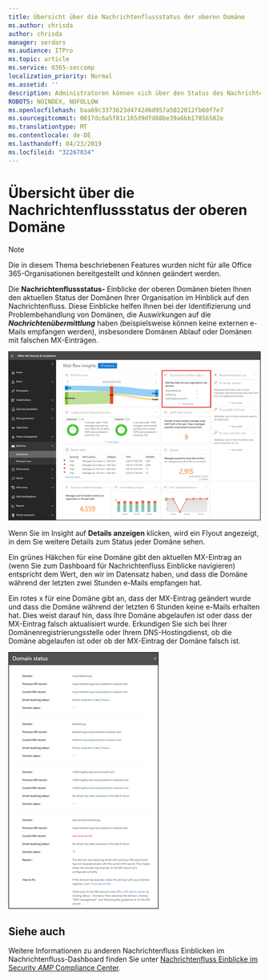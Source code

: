 ```yaml
---
title: Übersicht über die Nachrichtenflussstatus der oberen Domäne
ms.author: chrisda
author: chrisda
manager: serdars
ms.audience: ITPro
ms.topic: article
ms.service: O365-seccomp
localization_priority: Normal
ms.assetid: ''
description: Administratoren können sich über den Status des Nachrichtenflusses im Nachrichtenfluss-Dashboard im Security & Compliance Center informieren.
ROBOTS: NOINDEX, NOFOLLOW
ms.openlocfilehash: baa69c3373623d4742d6d957a5022012fb60f7e7
ms.sourcegitcommit: 0017dc6a5f81c165d9dfd88be39a6bb17856582e
ms.translationtype: MT
ms.contentlocale: de-DE
ms.lasthandoff: 04/23/2019
ms.locfileid: "32267034"
---
```

# <a name="top-domain-mail-flow-status-insight"></a>Übersicht über die Nachrichtenflussstatus der oberen Domäne

> [!NOTE]
> Die in diesem Thema beschriebenen Features wurden nicht für alle Office 365-Organisationen bereitgestellt und können geändert werden.

Die **Nachrichtenflussstatus-** Einblicke der oberen Domänen bieten Ihnen den aktuellen Status der Domänen Ihrer Organisation im Hinblick auf den Nachrichtenfluss. Diese Einblicke helfen Ihnen bei der Identifizierung und Problembehandlung von Domänen, die Auswirkungen auf die ***Nachrichtenübermittlung*** haben (beispielsweise können keine externen e-Mails empfangen werden), insbesondere Domänen Ablauf oder Domänen mit falschen MX-Einträgen.

![Die obere Domänen-Fluss Status Einblicke im Nachrichtenübermittlungs-Dashboard im Security & Compliance Center](media/domain-mail-flow-status-selected.png)

Wenn Sie im Insight auf **Details anzeigen** klicken, wird ein Flyout angezeigt, in dem Sie weitere Details zum Status jeder Domäne sehen.

Ein grünes Häkchen für eine Domäne gibt den aktuellen MX-Eintrag an (wenn Sie zum Dashboard für Nachrichtenfluss Einblicke navigieren) entspricht dem Wert, den wir im Datensatz haben, und dass die Domäne während der letzten zwei Stunden e-Mails empfangen hat.

Ein rotes x für eine Domäne gibt an, dass der MX-Eintrag geändert wurde und dass die Domäne während der letzten 6 Stunden keine e-Mails erhalten hat. Dies weist darauf hin, dass Ihre Domäne abgelaufen ist oder dass der MX-Eintrag falsch aktualisiert wurde. Erkundigen Sie sich bei Ihrer Domänenregistrierungsstelle oder Ihrem DNS-Hostingdienst, ob die Domäne abgelaufen ist oder ob der MX-Eintrag der Domäne falsch ist.

![Das Detail Flyout im oberen Domänen-Fluss Status Einblicke](media/domain-mail-flow-status-flyout.png)

## <a name="see-also"></a>Siehe auch

Weitere Informationen zu anderen Nachrichtenfluss Einblicken im Nachrichtenfluss-Dashboard finden Sie unter [Nachrichtenfluss Einblicke im Security _AMP_ Compliance Center](mail-flow-insights-v2.md).
